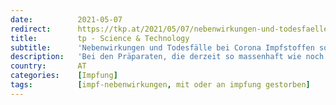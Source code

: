 ```yaml
---
date:          2021-05-07
redirect:      https://tkp.at/2021/05/07/nebenwirkungen-und-todesfaelle-bei-corona-impfstoffen-so-haeufig-wie-nie-zuvor/
title:         tp - Science & Technology
subtitle:      'Nebenwirkungen und Todesfälle bei Corona Impfstoffen so häufig wie nie zuvor'
description:   'Bei den Präparaten, die derzeit so massenhaft wie noch nie zuvor in Oberarme gespritzt werden, gibt es eine ganze Menge von „Premieren“. Die damit verbundenen negativen Auswirkungen sind kurzfristig immer offensichtlicher, in ihren langfristigen Dimensionen aber noch völlig unbekannt. Noch nie wurde ein Impfstoff mit so kurzer Erprobungszeit auf den Markt gebracht; noch nie wurde …'
country:       AT
categories:    [Impfung]
tags:          [impf-nebenwirkungen, mit oder an impfung gestorben]
---
```

